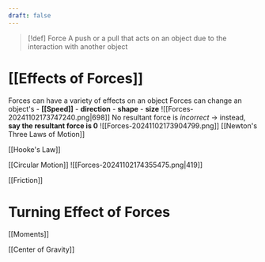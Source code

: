 ```yaml
---
draft: false
---
```

> [!def] Force
> A push or a pull that acts on an object due to the interaction with another object
# [[Effects of Forces]]
Forces can have a variety of effects on an object
Forces can change an object's
    - **[[Speed]]**
    - **direction**
    - **shape**
    - **size**
![[Forces-20241102173747240.png|698]]
No resultant force is *incorrect* -> instead, **say the resultant force is 0**
![[Forces-20241102173904799.png]]
[[Newton's Three Laws of Motion]]

[[Hooke's Law]]

[[Circular Motion]]
![[Forces-20241102174355475.png|419]]

[[Friction]]



# Turning Effect of Forces
[[Moments]]

[[Center of Gravity]]